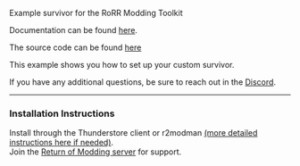 Example survivor for the RoRR Modding Toolkit

Documentation can be found [here](https://github.com/RoRRModdingToolkit/RoRR_Modding_Toolkit/wiki).

The source code can be found [here](https://github.com/RoRRModdingToolkit/RoRR_Modding_Toolkit/tree/Gabriel/_Examples/Survivor)

This example shows you how to set up your custom survivor.

If you have any additional questions, be sure to reach out in the [Discord](https://discord.gg/VjS57cszMq).

---

### Installation Instructions
Install through the Thunderstore client or r2modman [(more detailed instructions here if needed)](https://return-of-modding.github.io/ModdingWiki/Playing/Getting-Started/).  
Join the [Return of Modding server](https://discord.gg/VjS57cszMq) for support.  